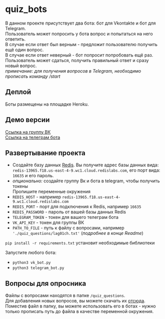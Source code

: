 # quiz_bots
В данном проекте присутствует два бота: бот для Vkontakte и бот для Telegram.  
Пользователь может попросить у бота вопрос и попытаться на него ответить.  
В случае если ответ был верным - предложит пользователю получить ещё один вопрос.  
В случае если ответ неверный - бот попросит попробовать ещё раз.  
Пользователь может сдаться, получить правильный ответ и сразу новый вопрос.  
*примечание: для получения вопросов в Telegram, необходимо прописать команду /start*

## Деплой
Боты размещены на площадке Heroku.

## Демо версии
[Ссылка на группу ВК](https://vk.com/club208778943)  
[Ссылка на телеграм бота](https://t.me/dvmn_lesson_quiz_bot)


## Развертывание проекта
- Создайте базу данных [Redis](https://app.redislabs.com/). Вы получите адрес базы данных вида: ```redis-13965.f18.us-east-4-9.wc1.cloud.redislabs.com```, его порт вида: ```16635``` и его пароль.  
- *опционально:* создайте группу Вк и бота в telegram, чтобы получить токены  
Пропишите переменные окружения  
- ```REDIS_HOST``` - например ```redis-13965.f18.us-east-4-9.wc1.cloud.redislabs.com```
- ```REDIS_PORT``` - порт для подключения к Redis, например ```16635```
- ```REDIS_PASSWORD``` - пароль от вашей базы данных Redis
- ```TELEGRAM_TOKEN``` - токен для вашего телеграм бота
- ```VK_API_KEY``` - токен для группы ВК
- ```PATH_TO_FILE``` - путь к файлу с вопросами, например ```'./quiz_questions/lag01ch.txt'``` (*подробнее в конце Readme*)  

```pip install -r requirements.txt``` установит необходимые библиотеки  

Запустите любого бота:
- ```python3 vk_bot.py```
- ```python3 telegram_bot.py```

## Вопросы для опросника
Файлы с вопросами находятся в папке ```/quiz_questions```.  
Для добавления новых вопросов, вы можете скачать их [отсюда](https://dvmn.org/media/modules_dist/quiz-questions.zip). 
Поместив файл в папку, вы можете использовать его в ботах - нужно только прописать путь до файла в качестве переменной окружения.  
